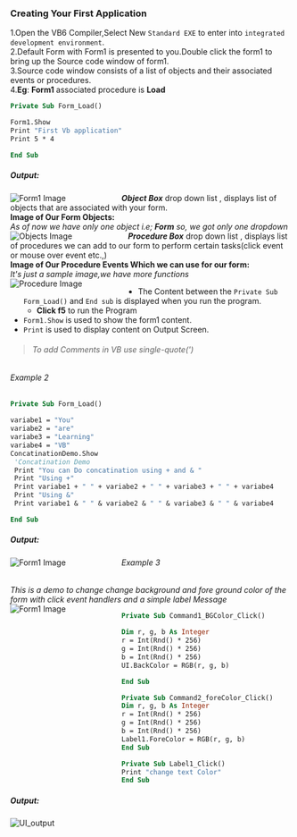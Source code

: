 ### Creating Your First Application  
1.Open the VB6 Compiler,Select New `Standard EXE` to enter into `integrated development environment`.  
2.Default Form with Form1 is presented to you.Double click the form1 to bring up the Source code window of form1.  
3.Source code window consists of a list of objects and their associated events or procedures.  
4.**Eg**: **Form1** associated procedure is **Load**  

```vb
Private Sub Form_Load()

Form1.Show
Print "First Vb application"
Print 5 * 4

End Sub
 ```
  ##### Output:
 <img src="./Images/Form1.PNG"
     alt="Form1 Image"
     style="float: left; margin-right: 100px;" />
 
 ***Object Box*** drop down list  , displays  list of objects that are associated with your form.  
 **Image of Our Form Objects:**  
 *As of now we have only one object i.e; **Form** so, we got only one dropdown*
 <img src="./Images/Objects.jpg"
     alt="Objects Image"
     style="float: left; margin-right: 100px;" />  
 ***Procedure Box*** drop down list  , displays  list of procedures we can add to our form to perform certain tasks(click event or mouse over event etc.,)  
 **Image of Our Procedure Events Which we can use for our form:**  
 *It's just a sample image,we have more functions*
 <img src="./Images/procedure.jpg"
     alt="Procedure Image"
     style="float: left; margin-right: 100px;" />  
 
 - The Content between the `Private Sub Form_Load()` and `End sub` is displayed when you run the program.  
     - **Click f5** to run the Program
 -  `Form1.Show` is used to show the form1 content.  
 -  `Print` is used to display content on Output Screen.
 
>###### To add Comments in VB use single-quote(')
 ###### Example 2
 ``` vb
 Private Sub Form_Load()

 variabe1 = "You"
 variabe2 = "are"
 variabe3 = "Learning"
 variabe4 = "VB"
 ConcatinationDemo.Show
  'Concatination Demo
  Print "You can Do concatination using + and & "
  Print "Using +"
  Print variabe1 + " " + variabe2 + " " + variabe3 + " " + variabe4
  Print "Using &"
  Print variabe1 & " " & variabe2 & " " & variabe3 & " " & variabe4

End Sub
```
  ##### Output:
 <img src="./Images/Form2.PNG"
     alt="Form1 Image"
     style="float: left; margin-right: 100px;" />
      
 ###### Example 3
  *This is a demo to change change background and fore ground color of the form with click event handlers and a simple label Message*
   <img src="./Images/UIForm.PNG"
     alt="Form1 Image"
     style="float: left; margin-right: 100px;" />
  ```vb
  Private Sub Command1_BGColor_Click()

Dim r, g, b As Integer
r = Int(Rnd() * 256)
g = Int(Rnd() * 256)
b = Int(Rnd() * 256)
UI.BackColor = RGB(r, g, b)

End Sub

Private Sub Command2_foreColor_Click()
Dim r, g, b As Integer
r = Int(Rnd() * 256)
g = Int(Rnd() * 256)
b = Int(Rnd() * 256)
Label1.ForeColor = RGB(r, g, b)
End Sub

Private Sub Label1_Click()
 Print "change text Color"
End Sub
  ```
  
 ##### Output:
 <img src="./Images/UI_output.PNG"
     alt="UI_output"
     style="float: left; margin-right: 100px;" />
     
     
